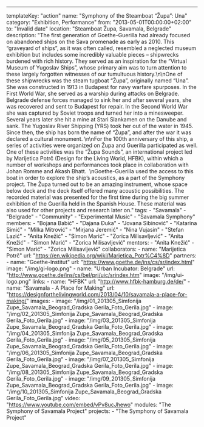 ---
  templateKey: "action"
  name: "Symphony of the Steamboat “Župa”: Una"
  category: "Exhibition, Performance"
  from: "2013-05-01T00:00:00+02:00"
  to: "Invalid date"
  location: "Steamboat Župa, Savamala, Belgrade"
  description: "The first generation of Goethe-Guerilla had already focused on abandoned ships on the Sava promenade as early as 2010. This “graveyard of ships”, as it was often called, resembled a neglected museum exhibition but includes some incredibly valuable pieces – shipwrecks burdened with rich history. They served as an inspiration for the “Virtual Museum of Yugoslav Ships”, whose primary aim was to turn attention to these largely forgotten witnesses of our tumultuous history.\n\nOne of these shipwrecks was the steam tugboat “Župa”, originally named “Una”. She was constructed in 1913 in Budapest for navy warfare spurposes. In the First World War, she served as a warship during attacks on Belgrade. Belgrade defense forces managed to sink her and after several years, she was recovered and sent to Budapest for repair. In the Second World War she was captured by Soviet troops and turned her into a minesweeper. Several years later she hit a mine at Stari Slankamen on the Danube and sank. The Yugoslav River Shipping (YRS) took her out of the water in 1945. Since then, the ship has born the name of “Župa”, and after the war it was declared a cultural monument. \n\nFor the 100th anniversary of this ship, a series of activities were organized on Župa and Guerilla participated as well. One of these activities was the “Župa Sounds”, an international project led by Marijetica Potrč (Design for the Living World, HFBK), within which a number of workshops and performances took place in collaboration with Johan Romme and Akash Bhatt.  \nGoethe-Guerilla used the access to this boat in order to explore the ship’s acoustics, as a part of the Symphony project. The Župa turned out to be an amazing instrument, whose space below deck and the deck itself offered many acoustic possibilities. The recorded material was presented for the first time during the big summer exhibition of the Guerilla held in the Spanish House. These material was also used for other projects and research later on."
  tags: 
    - "Savamala"
    - "Belgrade"
    - "Community"
    - "Experimental Music"
    - "Savamala Symphony"
  members: 
    - "Bojana Babić"
    - "Dajana Đuka"
    - "Jovana Sibinović"
    - "Katarina Simić"
    - "Milka Mitrović"
    - "Mirjana Jeremić"
    - "Nina Vujasin"
    - "Stefan Lazić"
    - "Anita Knežić"
    - "Simon Marić"
    - "Zorica Milisavljević"
    - "Anita Knežić"
    - "Simon Marić"
    - "Zorica Milisavljević"
  mentors: 
    - "Anita Knežić"
    - "Simon Marić"
    - "Zorica Milisavljević"
  collaborators: 
    - 
      name: "Marijetica Potrč"
      url: "https://en.wikipedia.org/wiki/Marjetica_Potr%C4%8D"
  partners: 
    - 
      name: "Goethe-Institut"
      url: "https://www.goethe.de/ins/cs/sr/index.html"
      image: "/img/gi-logo.png"
    - 
      name: "Urban Incubator: Belgrade"
      url: "http://www.goethe.de/ins/cs/bel/prj/uic/srindex.htm"
      image: "/img/ui-logo.png"
  links: 
    - 
      name: "HFBK"
      url: "http://www.hfbk-hamburg.de/de/"
    - 
      name: "Savamala - A Place for Making"
      url: "https://designforthelivingworld.com/2013/04/10/savamala-a-place-for-making/"
  images: 
    - 
      image: "/img/01_201305_Simfonija Zupe_Savamala_Beograd_Gradska Gerila_Foto_Gerila.jpg"
    - 
      image: "/img/02_201305_Simfonija Zupe_Savamala_Beograd_Gradska Gerila_Foto_Gerila.jpg"
    - 
      image: "/img/03_201305_Simfonija Zupe_Savamala_Beograd_Gradska Gerila_Foto_Gerila.jpg"
    - 
      image: "/img/04_201305_Simfonija Zupe_Savamala_Beograd_Gradska Gerila_Foto_Gerila.jpg"
    - 
      image: "/img/05_201305_Simfonija Zupe_Savamala_Beograd_Gradska Gerila_Foto_Gerila.jpg"
    - 
      image: "/img/06_201305_Simfonija Zupe_Savamala_Beograd_Gradska Gerila_Foto_Gerila.jpg"
    - 
      image: "/img/07_201305_Simfonija Zupe_Savamala_Beograd_Gradska Gerila_Foto_Gerila.jpg"
    - 
      image: "/img/08_201305_Simfonija Zupe_Savamala_Beograd_Gradska Gerila_Foto_Gerila.jpg"
    - 
      image: "/img/09_201305_Simfonija Zupe_Savamala_Beograd_Gradska Gerila_Foto_Gerila.jpg"
    - 
      image: "/img/10_201305_Simfonija Zupe_Savamala_Beograd_Gradska Gerila_Foto_Gerila.jpg"
  video: "https://www.youtube.com/embed/vPv8ucJhewo"
  modules: "The Symphony of Savamala Project"
  projects: 
    - "The Symphony of Savamala Project"

